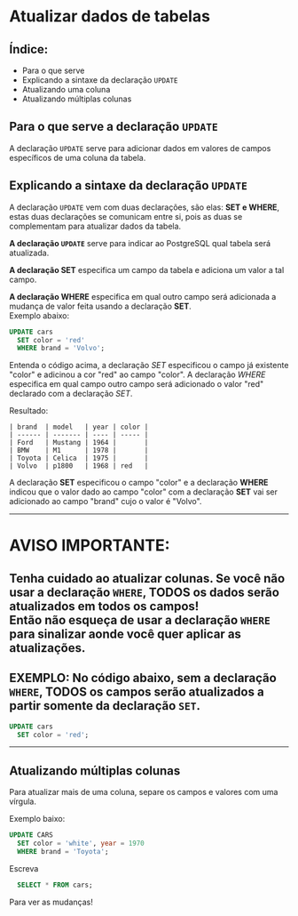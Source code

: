 # Atualizar dados de tabelas
## Índice:
- Para o que serve
- Explicando a sintaxe da declaração `UPDATE`
- Atualizando uma coluna
- Atualizando múltiplas colunas

## Para o que serve a declaração `UPDATE`
A declaração `UPDATE` serve para adicionar dados em valores de campos específicos de uma coluna da tabela.

## Explicando a sintaxe da declaração `UPDATE`

A declaração `UPDATE` vem com duas declarações, são elas: **SET e WHERE**, estas duas declarações se comunicam entre si, pois as duas se complementam para atualizar dados da tabela. 

**A declaração `UPDATE`** serve para indicar ao PostgreSQL qual tabela será atualizada.

**A declaração **SET**** especifica um campo da tabela e adiciona um valor a tal campo.

**A declaração **WHERE**** especifica em qual outro campo será adicionada a mudança de valor feita usando a declaração **SET**. <br> Exemplo abaixo:

```sql
UPDATE cars
  SET color = 'red'
  WHERE brand = 'Volvo';
```

Entenda o código acima, a declaração *SET* especificou o campo já existente "color" e adicinou a cor "red" ao campo "color". A declaração *WHERE* especifica em qual campo outro campo será adicionado o valor "red" declarado com a declaração *SET*.

Resultado:

```
| brand  | model   | year | color |
| ------ | ------- | ---- | ----- |
| Ford   | Mustang | 1964 |       |
| BMW    | M1      | 1978 |       |
| Toyota | Celica  | 1975 |       |
| Volvo  | p1800   | 1968 | red   |
```

A declaração **SET** especificou o campo "color" e a declaração **WHERE** indicou que o valor dado ao campo "color" com a declaração **SET** vai ser adicionado ao campo "brand" cujo o valor é "Volvo".


---
# AVISO IMPORTANTE:
## Tenha cuidado ao atualizar colunas. Se você não usar a declaração `WHERE`, TODOS os dados serão atualizados em todos os campos! <br> Então não esqueça de usar a declaração `WHERE` para sinalizar aonde você quer aplicar as atualizações. 

## EXEMPLO: No código abaixo, sem a declaração `WHERE`, TODOS os campos serão atualizados a partir somente da declaração `SET`.

```sql
UPDATE cars
  SET color = 'red';
```
---
## Atualizando múltiplas colunas

Para atualizar mais de uma coluna, separe os campos e valores com uma vírgula.

Exemplo baixo:

```sql
UPDATE CARS
  SET color = 'white', year = 1970
  WHERE brand = 'Toyota';
```

Escreva
```sql
  SELECT * FROM cars;
```
Para ver as mudanças!
